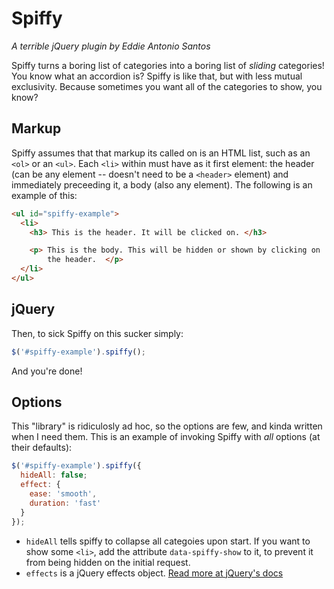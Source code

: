 # Spiffy
_A terrible jQuery plugin by Eddie Antonio Santos_

Spiffy turns a boring list of categories into a boring list of
_sliding_ categories! You know what an accordion is? Spiffy is like
that, but with less mutual exclusivity. Because sometimes you want all
of the categories to show, you know?

## Markup

Spiffy assumes that that markup its called on is an HTML list, such as
an `<ol>` or an `<ul>`. Each `<li>` within must have as it first
element: the header (can be any element -- doesn't need to be
a `<header>` element) and immediately preceeding it, a body (also any
element). The following is an example of this:

```html
<ul id="spiffy-example">
  <li>
    <h3> This is the header. It will be clicked on. </h3>

    <p> This is the body. This will be hidden or shown by clicking on
        the header.  </p>
  </li>
</ul>
```

## jQuery

Then, to sick Spiffy on this sucker simply:

```js
$('#spiffy-example').spiffy();
```

And you're done!


## Options

This "library" is ridiculosly ad hoc, so the options are few, and
kinda written when I need them. This is an example of invoking Spiffy
with _all_ options (at their defaults):

```js
$('#spiffy-example').spiffy({
  hideAll: false;
  effect: {
    ease: 'smooth',
    duration: 'fast'
  }
});
```

 * `hideAll` tells spiffy to collapse all categoies upon start.
   If you want to show some `<li>`, add the attribute
   `data-spiffy-show` to it, to prevent it from being hidden on the
   initial request.
 * `effects` is a jQuery effects object. [Read more at jQuery's
   docs][jQuery effects]

[jQuery effects]: http://api.jquery.com/slideDown/#slideDown-options

